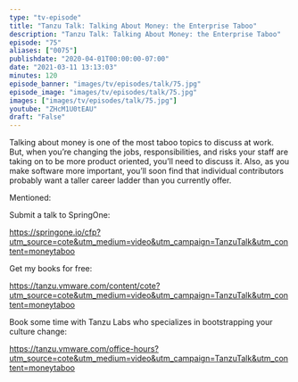 ```yaml
---
type: "tv-episode"
title: "Tanzu Talk: Talking About Money: the Enterprise Taboo"
description: "Tanzu Talk: Talking About Money: the Enterprise Taboo"
episode: "75"
aliases: ["0075"]
publishdate: "2020-04-01T00:00:00-07:00"
date: "2021-03-11 13:13:03"
minutes: 120
episode_banner: "images/tv/episodes/talk/75.jpg"
episode_image: "images/tv/episodes/talk/75.jpg"
images: ["images/tv/episodes/talk/75.jpg"]
youtube: "ZHcM1U0tEAU"
draft: "False"
---
```


Talking about money is one of the most taboo topics to discuss at work. But, when you’re changing the jobs, responsibilities, and risks your staff are taking on to be more product oriented, you’ll need to discuss it. Also, as you make software more important, you’ll soon find that individual contributors probably want a taller career ladder than you currently offer.

Mentioned:

Submit a talk to SpringOne: 

https://springone.io/cfp?utm_source=cote&utm_medium=video&utm_campaign=TanzuTalk&utm_content=moneytaboo

Get my books for free: 

https://tanzu.vmware.com/content/cote?utm_source=cote&utm_medium=video&utm_campaign=TanzuTalk&utm_content=moneytaboo

Book some time with Tanzu Labs who specializes in bootstrapping your culture change:

https://tanzu.vmware.com/office-hours?utm_source=cote&utm_medium=video&utm_campaign=TanzuTalk&utm_content=moneytaboo
